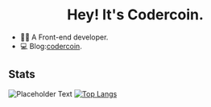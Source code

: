 <h1 align="center">Hey! It's Codercoin.</h1>

- 👨‍💻 A Front-end developer.
- 💻 Blog:[codercoin](https://codercoin.vercel.app).

## Stats
![Placeholder Text](https://github-readme-stats.vercel.app/api?username=codercoin98&count_private=true&show_icons=true&hide_title=true&hide_rank=true&theme=vue)
[![Top Langs](https://github-readme-stats.vercel.app/api/top-langs/?username=codercoin98&layout=compact&theme=vue)](https://github.com/anuraghazra/github-readme-stats)
